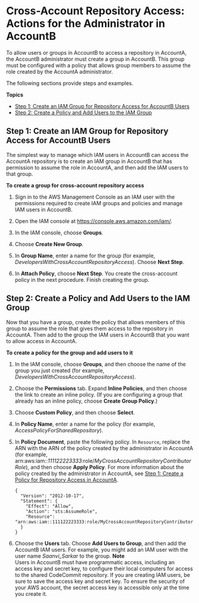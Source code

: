 # Cross\-Account Repository Access: Actions for the Administrator in AccountB<a name="cross-account-administrator-b"></a>

To allow users or groups in AccountB to access a repository in AccountA, the AccountB administrator must create a group in AccountB\. This group must be configured with a policy that allows group members to assume the role created by the AccountA administrator\. 

The following sections provide steps and examples\.

**Topics**
+ [Step 1: Create an IAM Group for Repository Access for AccountB Users](#cross-account-create-group-b)
+ [Step 2: Create a Policy and Add Users to the IAM Group](#cross-account-create-policy-b)

## Step 1: Create an IAM Group for Repository Access for AccountB Users<a name="cross-account-create-group-b"></a>

The simplest way to manage which IAM users in AccountB can access the AccountA repository is to create an IAM group in AccountB that has permission to assume the role in AccountA, and then add the IAM users to that group\.<a name="cross-account-create-group-b-procedure"></a>

**To create a group for cross\-account repository access**

1. Sign in to the AWS Management Console as an IAM user with the permissions required to create IAM groups and policies and manage IAM users in AccountB\.

1. Open the IAM console at [https://console\.aws\.amazon\.com/iam/](https://console.aws.amazon.com/iam/)\.

1. In the IAM console, choose **Groups**\.

1. Choose **Create New Group**\.

1. In **Group Name**, enter a name for the group \(for example, *DevelopersWithCrossAccountRepositoryAccess*\)\. Choose **Next Step**\.

1. In **Attach Policy**, choose **Next Step**\. You create the cross\-account policy in the next procedure\. Finish creating the group\.

## Step 2: Create a Policy and Add Users to the IAM Group<a name="cross-account-create-policy-b"></a>

Now that you have a group, create the policy that allows members of this group to assume the role that gives them access to the repository in AccountA\. Then add to the group the IAM users in AccountB that you want to allow access in AccountA\.<a name="cross-account-create-policy-for-group"></a>

**To create a policy for the group and add users to it**

1. In the IAM console, choose **Groups**, and then choose the name of the group you just created \(for example, *DevelopersWithCrossAccountRepositoryAccess*\)\.

1. Choose the **Permissions** tab\. Expand **Inline Policies**, and then choose the link to create an inline policy\. \(If you are configuring a group that already has an inline policy, choose **Create Group Policy**\.\)

1. Choose **Custom Policy**, and then choose **Select**\. 

1. In **Policy Name**, enter a name for the policy \(for example, *AccessPolicyForSharedRepository*\)\.

1. In **Policy Document**, paste the following policy\. In `Resource`, replace the ARN with the ARN of the policy created by the administrator in AccountA \(for example, arn:aws:iam::*111122223333*:role/*MyCrossAccountRepositoryContributorRole*\), and then choose **Apply Policy**\. For more information about the policy created by the administrator in AccountA, see [Step 1: Create a Policy for Repository Access in AccountA](cross-account-administrator-a.md#cross-account-create-policy-a)\.

   ```
   {
     "Version": "2012-10-17",
     "Statement": {
       "Effect": "Allow",
       "Action": "sts:AssumeRole",
       "Resource": "arn:aws:iam::111122223333:role/MyCrossAccountRepositoryContributorRole"
     }
   }
   ```

1. Choose the **Users** tab\. Choose **Add Users to Group**, and then add the AccountB IAM users\. For example, you might add an IAM user with the user name *Saanvi\_Sarkar* to the group\.
**Note**  
Users in AccountB must have programmatic access, including an access key and secret key, to configure their local computers for access to the shared CodeCommit repository\. If you are creating IAM users, be sure to save the access key and secret key\. To ensure the security of your AWS account, the secret access key is accessible only at the time you create it\.